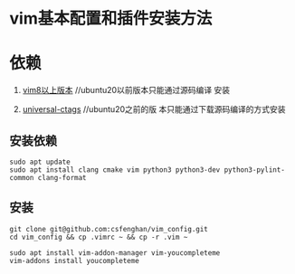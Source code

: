 # vim基本配置和插件安装方法

# 依赖

1. [vim8以上版本](https://github.com/vim/vim)   //ubuntu20以前版本只能通过源码编译 安装

2. [universal-ctags](https://github.com/universal-ctags/ctags)  //ubuntu20之前的版 本只能通过下载源码编译的方式安装

## 安装依赖

    sudo apt update
    sudo apt install clang cmake vim python3 python3-dev python3-pylint-common clang-format

## 安装
    git clone git@github.com:csfenghan/vim_config.git
    cd vim_config && cp .vimrc ~ && cp -r .vim ~
    
    sudo apt install vim-addon-manager vim-youcompleteme
    vim-addons install youcompleteme
